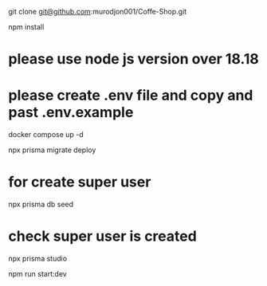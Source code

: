 git clone git@github.com:murodjon001/Coffe-Shop.git

npm install

# please use node js version over 18.18

# please create .env file and copy and past .env.example

docker compose up -d

npx prisma migrate deploy

# for create super user

npx prisma db seed

# check super user is created

npx prisma studio

npm run start:dev
